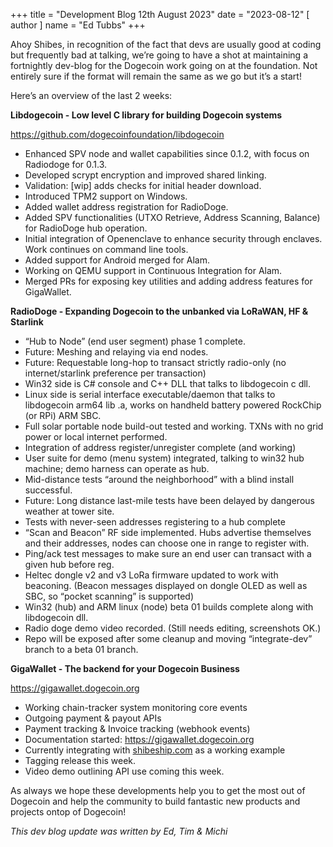 +++
title = "Development Blog 12th August 2023"
date = "2023-08-12"
[ author ]
  name = "Ed Tubbs"
+++



Ahoy Shibes, in recognition of the fact that devs are usually good at coding but frequently bad 
at talking, we’re going to have a shot at maintaining a fortnightly dev-blog for the Dogecoin 
work going on at the foundation.  Not entirely sure if the format will remain the same as we 
go but it’s a start! 

Here’s an overview of the last 2 weeks:

**Libdogecoin - Low level C library for building Dogecoin systems**

https://github.com/dogecoinfoundation/libdogecoin

* Enhanced SPV node and wallet capabilities since 0.1.2, with focus on Radiodoge for 0.1.3.
* Developed scrypt encryption and improved shared linking.
* Validation: [wip] adds checks for initial header download.
* Introduced TPM2 support on Windows.
* Added wallet address registration for RadioDoge.
* Added SPV functionalities (UTXO Retrieve, Address Scanning, Balance) for RadioDoge hub operation.
* Initial integration of Openenclave to enhance security through enclaves.  Work continues on command line tools.
* Added support for Android merged for Alam.
* Working on QEMU support in Continuous Integration for Alam.
* Merged PRs for exposing key utilities and adding address features for GigaWallet.

**RadioDoge - Expanding Dogecoin to the unbanked via LoRaWAN, HF & Starlink**

* “Hub to Node” (end user segment) phase 1 complete. 
* Future: Meshing and relaying via end nodes.
* Future: Requestable long-hop to transact strictly radio-only (no internet/starlink preference per transaction)
* Win32 side is C# console and  C++ DLL that talks to libdogecoin c dll. 
* Linux side is serial interface executable/daemon that talks to libdogecoin arm64 lib .a, works on handheld battery powered RockChip (or RPi) ARM SBC. 
* Full solar portable node build-out tested and working. TXNs with no grid power or local internet performed.
* Integration of address register/unregister complete (and working)
* User suite for demo (menu system) integrated, talking to win32 hub machine; demo harness can operate as hub.
* Mid-distance tests “around the neighborhood” with a blind install successful. 
* Future: Long distance last-mile tests have been delayed by dangerous weather at tower site.
* Tests with never-seen addresses registering to a hub complete
* “Scan and Beacon” RF side implemented. Hubs advertise themselves and their addresses, nodes can choose one in range to register with.
* Ping/ack test messages to make sure an end user can transact with a given hub before reg.
* Heltec dongle v2 and v3 LoRa firmware updated to work with beaconing. (Beacon messages displayed on dongle OLED as well as SBC, so “pocket scanning” is supported)
* Win32 (hub) and ARM linux (node) beta 01 builds complete along with libdogecoin dll.
* Radio doge demo video recorded.  (Still needs editing, screenshots OK.)
* Repo will be exposed after some cleanup and moving “integrate-dev” branch to a beta 01 branch.

**GigaWallet - The backend for your Dogecoin Business**

https://gigawallet.dogecoin.org

* Working chain-tracker system monitoring core events
* Outgoing payment & payout APIs 
* Payment tracking & Invoice tracking (webhook events) 
* Documentation started: https://gigawallet.dogecoin.org
* Currently integrating with [shibeship.com](http://shibeship.com) as a working example
* Tagging release this week.
* Video demo outlining API use coming this week.

As always we hope these developments help you to get the most out of Dogecoin and help
the community to build fantastic new products and projects ontop of Dogecoin! 

_This dev blog update was written by Ed, Tim & Michi_

